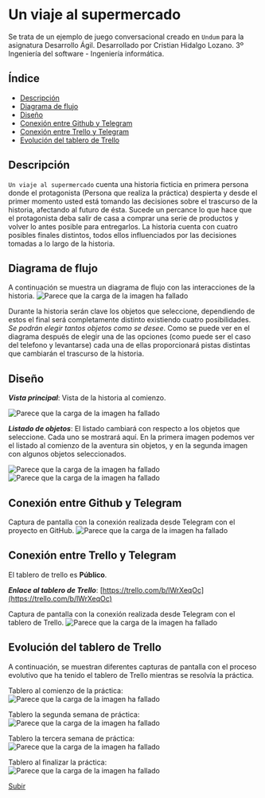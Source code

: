 <a name="top"></a>
# Un viaje al supermercado

Se trata de un ejemplo de juego conversacional creado en `Undum` para la asignatura Desarrollo Ágil.
Desarrollado por Cristian Hidalgo Lozano.
3º Ingeniería del software - Ingeniería informática.

## Índice
* [Descripción](#descripcion)
* [Diagrama de flujo](#diagrama)
* [Diseño](#diseno)
* [Conexión entre Github y Telegram](#conexion_git)
* [Conexión entre Trello y Telegram](#conexion_trello)
* [Evolución del tablero de Trello](#evolucion)

<a name="descripcion"></a>
## Descripción

`Un viaje al supermercado` cuenta una historia ficticia en primera persona donde el protagonista (Persona que realiza la práctica) despierta y desde el primer momento usted está tomando las decisiones sobre el trascurso de la historia, afectando al futuro de ésta.
Sucede un percance lo que hace que el protagonista deba salir de casa a comprar una serie de productos y volver lo antes posible para entregarlos.
La historia cuenta con cuatro posibles finales distintos, todos ellos influenciados por las decisiones tomadas a lo largo de la historia.

<a name="diagrama"></a>
## Diagrama de flujo

A continuación se muestra un diagrama de flujo con las interacciones de la historia.
![Parece que la carga de la imagen ha fallado](/imagenes/diagrama.png "Diagrama de flujo")

Durante la historia serán clave los objetos que seleccione, dependiendo de estos el final será completamente distinto existiendo cuatro posibilidades. _Se podrán elegir tantos objetos como se desee_.
Como se puede ver en el diagrama después de elegir una de las opciones (como puede ser el caso del telefono y levantarse) cada una de ellas proporcionará pistas distintas que cambiarán el trascurso de la historia.

<a name="diseno"></a>
## Diseño

___Vista principal___: Vista de la historia al comienzo.

![Parece que la carga de la imagen ha fallado](/imagenes/diseno.png "Diseño vista principal")

___Listado de objetos___: El listado cambiará con respecto a los objetos que seleccione. Cada uno se mostrará aquí. En la primera imagen podemos ver el listado al comienzo de la aventura sin objetos, y en la segunda imagen con algunos objetos seleccionados.

![Parece que la carga de la imagen ha fallado](/imagenes/listado.png "Listado sin objetos")
![Parece que la carga de la imagen ha fallado](/imagenes/listado2.png "Listado con objetos")
<a name="conexion_git"></a>
## Conexión entre Github y Telegram

Captura de pantalla con la conexión realizada desde Telegram con el proyecto en GitHub.
![Parece que la carga de la imagen ha fallado](/imagenes/githubTelegram.png "Conexión entre Telegram y Github")

<a name="conexion_trello"></a>
## Conexión entre Trello y Telegram

El tablero de trello es __Público__.

___Enlace al tablero de Trello___: [https://trello.com/b/lWrXeqOc](https://trello.com/b/lWrXeqOc)

Captura de pantalla con la conexión realizada desde Telegram con el tablero de Trello.
![Parece que la carga de la imagen ha fallado](/imagenes/trelloTelegram.png "Conexión entre Telegram y Trello")

<a name="evolucion"></a>
## Evolución del tablero de Trello

A continuación, se muestran diferentes capturas de pantalla con el proceso evolutivo que ha tenido el tablero de Trello mientras se resolvía la práctica.

Tablero al comienzo de la práctica:
![Parece que la carga de la imagen ha fallado](/imagenes/inicio.png "Tablero al inicio")

Tablero la segunda semana de práctica:
![Parece que la carga de la imagen ha fallado](/imagenes/medio.png "Tablero la segunda semana")

Tablero la tercera semana de práctica:
![Parece que la carga de la imagen ha fallado](/imagenes/medio2.png "Tablero la tercera semana")

Tablero al finalizar la práctica:
![Parece que la carga de la imagen ha fallado](/imagenes/.png "Tablero al finalizar")


[Subir](#top)
